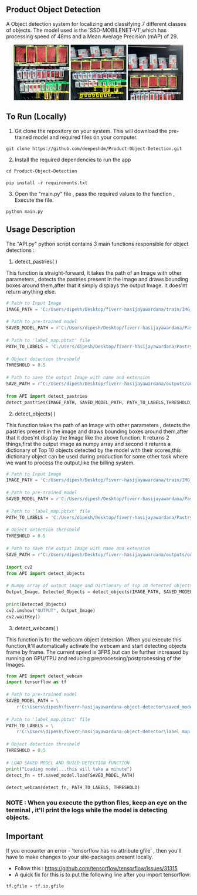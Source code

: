 ## Product Object Detection

A Object detection system for localizing and classifying 7 different classes of objects. The model used is the 'SSD-MOBILENET-V1',which has processing speed of 48ms and a Mean Average Precision (mAP) of 29.

<div float="left" align="center">
<img src="/examples/result1.jpeg"  width="30%"/>
<img src="/examples/result2.jpeg"  width="30%"/>
<img src="/examples/result.jpeg"  width="30%"/>
</div>


## To Run (Locally)

1. Git clone the repository on your system. This will download the pre-trained model and required files on your computer.
```
git clone https://github.com/deepeshdm/Product-Object-Detection.git
```

2. Install the required dependencies to run the app
```
cd Product-Object-Detection

pip install -r requirements.txt
```

3. Open the "main.py" file , pass the required values to the function , Execute the file.

```
python main.py
```

## Usage Description


The "API.py" python script contains 3 main functions responsible for object detections :

1. detect_pastries( )

This function is straight-forward, it takes the path of an Image with other parameters , detects the pastries present in the image and draws bounding boxes around them,after that it simply displays the output Image. It does'nt return anything else.

```python
# Path to Input Image
IMAGE_PATH = 'C:/Users/dipesh/Desktop/fiverr-hasijayawardana/train/IMG_0008.JPG'

# Path to pre-trained model
SAVED_MODEL_PATH = r'C:/Users/dipesh/Desktop/fiverr-hasijayawardana/Pastry Detection/saved_model'

# Path to 'label_map.pbtxt' file
PATH_TO_LABELS = 'C:/Users/dipesh/Desktop/fiverr-hasijayawardana/Pastry Detection/label_map.pbtxt'

# Object detection threshold
THRESHOLD = 0.5

# Path to save the output Image with name and extension
SAVE_PATH = r"C:/Users/dipesh/Desktop/fiverr-hasijayawardana/outputs/output.jpeg"

from API import detect_pastries
detect_pastries(IMAGE_PATH, SAVED_MODEL_PATH, PATH_TO_LABELS,THRESHOLD,SAVE_PATH)
```
   
2. detect_objects( )

This function takes the path of an Image with other parameters , detects the pastries present in the image and draws bounding boxes around them,after that it does'nt display the Image like the above function. It returns 2 things,first the output image as numpy array and second it returns a dictionary of Top 10 objects detected by the model with their scores,this dictionary object can be used during production for some other task where we want to process the output,like the billing system.


```python
# Path to Input Image
IMAGE_PATH = 'C:/Users/dipesh/Desktop/fiverr-hasijayawardana/train/IMG_0008.JPG'

# Path to pre-trained model
SAVED_MODEL_PATH = r'C:/Users/dipesh/Desktop/fiverr-hasijayawardana/Pastry Detection/saved_model'

# Path to 'label_map.pbtxt' file
PATH_TO_LABELS = 'C:/Users/dipesh/Desktop/fiverr-hasijayawardana/Pastry Detection/label_map.pbtxt'

# Object detection threshold
THRESHOLD = 0.5

# Path to save the output Image with name and extension
SAVE_PATH = r"C:/Users/dipesh/Desktop/fiverr-hasijayawardana/outputs/output.jpeg"

import cv2
from API import detect_objects

# Numpy array of output Image and Dictionary of Top 10 detected objects with scores
Output_Image, Detected_Objects = detect_objects(IMAGE_PATH, SAVED_MODEL_PATH, PATH_TO_LABELS, THRESHOLD)

print(Detected_Objects)
cv2.imshow("OUTPUT", Output_Image)
cv2.waitKey()
```

3. detect_webcam( ) 

This function is for the webcam object detection. When you execute this function,It'll automatically activate the webcam and start detecting objects frame by frame. The current speed is 3FPS,but can be further increased by running on GPU/TPU and reducing preprocessing/postprocessing of the Images.

```python
from API import detect_webcam
import tensorflow as tf

# Path to pre-trained model
SAVED_MODEL_PATH = \
    r'C:\Users\dipesh\fiverr-hasijayawardana-object-detector\saved_model'

# Path to 'label_map.pbtxt' file
PATH_TO_LABELS = \
    r'C:\Users\dipesh\fiverr-hasijayawardana-object-detector\label_map.pbtxt'

# Object detection threshold
THRESHOLD = 0.5

# LOAD SAVED MODEL AND BUILD DETECTION FUNCTION
print("Loading model...this will take a minute")
detect_fn = tf.saved_model.load(SAVED_MODEL_PATH)

detect_webcam(detect_fn, PATH_TO_LABELS, THRESHOLD)
```


### NOTE : When you execute the python files, keep an eye on the terminal , it'll print the logs while the model is detecting objects.

## Important

If you encounter an error - 'tensorflow has no attribute gfile' , then you'll have to make changes to your site-packages present locally.
- Follow this : https://github.com/tensorflow/tensorflow/issues/31315
- A quick fix for this is to put the following line after you import tensorflow:
```python
tf.gfile = tf.io.gfile
```




